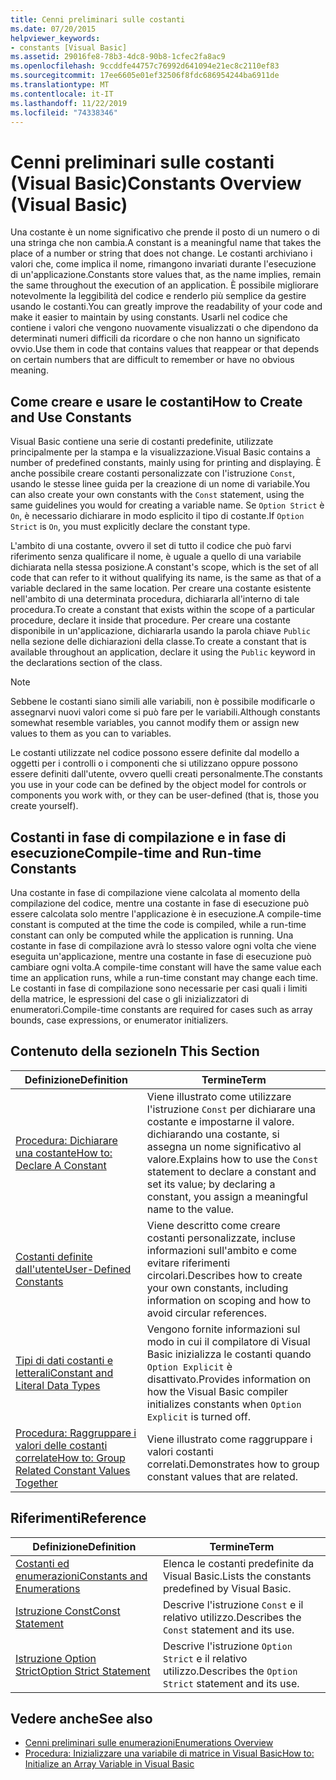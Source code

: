 ```yaml
---
title: Cenni preliminari sulle costanti
ms.date: 07/20/2015
helpviewer_keywords:
- constants [Visual Basic]
ms.assetid: 29016fe8-78b3-4dc8-90b8-1cfec2fa8ac9
ms.openlocfilehash: 9ccddfe44757c76992d641094e21ec8c2110ef83
ms.sourcegitcommit: 17ee6605e01ef32506f8fdc686954244ba6911de
ms.translationtype: MT
ms.contentlocale: it-IT
ms.lasthandoff: 11/22/2019
ms.locfileid: "74338346"
---
```

# <a name="constants-overview-visual-basic"></a><span data-ttu-id="72e17-102">Cenni preliminari sulle costanti (Visual Basic)</span><span class="sxs-lookup"><span data-stu-id="72e17-102">Constants Overview (Visual Basic)</span></span>
<span data-ttu-id="72e17-103">Una costante è un nome significativo che prende il posto di un numero o di una stringa che non cambia.</span><span class="sxs-lookup"><span data-stu-id="72e17-103">A constant is a meaningful name that takes the place of a number or string that does not change.</span></span> <span data-ttu-id="72e17-104">Le costanti archiviano i valori che, come implica il nome, rimangono invariati durante l'esecuzione di un'applicazione.</span><span class="sxs-lookup"><span data-stu-id="72e17-104">Constants store values that, as the name implies, remain the same throughout the execution of an application.</span></span> <span data-ttu-id="72e17-105">È possibile migliorare notevolmente la leggibilità del codice e renderlo più semplice da gestire usando le costanti.</span><span class="sxs-lookup"><span data-stu-id="72e17-105">You can greatly improve the readability of your code and make it easier to maintain by using constants.</span></span> <span data-ttu-id="72e17-106">Usarli nel codice che contiene i valori che vengono nuovamente visualizzati o che dipendono da determinati numeri difficili da ricordare o che non hanno un significato ovvio.</span><span class="sxs-lookup"><span data-stu-id="72e17-106">Use them in code that contains values that reappear or that depends on certain numbers that are difficult to remember or have no obvious meaning.</span></span>  
  
## <a name="how-to-create-and-use-constants"></a><span data-ttu-id="72e17-107">Come creare e usare le costanti</span><span class="sxs-lookup"><span data-stu-id="72e17-107">How to Create and Use Constants</span></span>  
 <span data-ttu-id="72e17-108">Visual Basic contiene una serie di costanti predefinite, utilizzate principalmente per la stampa e la visualizzazione.</span><span class="sxs-lookup"><span data-stu-id="72e17-108">Visual Basic contains a number of predefined constants, mainly using for printing and displaying.</span></span> <span data-ttu-id="72e17-109">È anche possibile creare costanti personalizzate con l'istruzione `Const`, usando le stesse linee guida per la creazione di un nome di variabile.</span><span class="sxs-lookup"><span data-stu-id="72e17-109">You can also create your own constants with the `Const` statement, using the same guidelines you would for creating a variable name.</span></span> <span data-ttu-id="72e17-110">Se `Option Strict` è `On`, è necessario dichiarare in modo esplicito il tipo di costante.</span><span class="sxs-lookup"><span data-stu-id="72e17-110">If `Option Strict` is `On`, you must explicitly declare the constant type.</span></span>  
  
 <span data-ttu-id="72e17-111">L'ambito di una costante, ovvero il set di tutto il codice che può farvi riferimento senza qualificare il nome, è uguale a quello di una variabile dichiarata nella stessa posizione.</span><span class="sxs-lookup"><span data-stu-id="72e17-111">A constant's scope, which is the set of all code that can refer to it without qualifying its name, is the same as that of a variable declared in the same location.</span></span> <span data-ttu-id="72e17-112">Per creare una costante esistente nell'ambito di una determinata procedura, dichiararla all'interno di tale procedura.</span><span class="sxs-lookup"><span data-stu-id="72e17-112">To create a constant that exists within the scope of a particular procedure, declare it inside that procedure.</span></span> <span data-ttu-id="72e17-113">Per creare una costante disponibile in un'applicazione, dichiararla usando la parola chiave `Public` nella sezione delle dichiarazioni della classe.</span><span class="sxs-lookup"><span data-stu-id="72e17-113">To create a constant that is available throughout an application, declare it using the `Public` keyword in the declarations section of the class.</span></span>  
  
> [!NOTE]
> <span data-ttu-id="72e17-114">Sebbene le costanti siano simili alle variabili, non è possibile modificarle o assegnarvi nuovi valori come si può fare per le variabili.</span><span class="sxs-lookup"><span data-stu-id="72e17-114">Although constants somewhat resemble variables, you cannot modify them or assign new values to them as you can to variables.</span></span>  
  
 <span data-ttu-id="72e17-115">Le costanti utilizzate nel codice possono essere definite dal modello a oggetti per i controlli o i componenti che si utilizzano oppure possono essere definiti dall'utente, ovvero quelli creati personalmente.</span><span class="sxs-lookup"><span data-stu-id="72e17-115">The constants you use in your code can be defined by the object model for controls or components you work with, or they can be user-defined (that is, those you create yourself).</span></span>  
  
## <a name="compile-time-and-run-time-constants"></a><span data-ttu-id="72e17-116">Costanti in fase di compilazione e in fase di esecuzione</span><span class="sxs-lookup"><span data-stu-id="72e17-116">Compile-time and Run-time Constants</span></span>  
 <span data-ttu-id="72e17-117">Una costante in fase di compilazione viene calcolata al momento della compilazione del codice, mentre una costante in fase di esecuzione può essere calcolata solo mentre l'applicazione è in esecuzione.</span><span class="sxs-lookup"><span data-stu-id="72e17-117">A compile-time constant is computed at the time the code is compiled, while a run-time constant can only be computed while the application is running.</span></span> <span data-ttu-id="72e17-118">Una costante in fase di compilazione avrà lo stesso valore ogni volta che viene eseguita un'applicazione, mentre una costante in fase di esecuzione può cambiare ogni volta.</span><span class="sxs-lookup"><span data-stu-id="72e17-118">A compile-time constant will have the same value each time an application runs, while a run-time constant may change each time.</span></span> <span data-ttu-id="72e17-119">Le costanti in fase di compilazione sono necessarie per casi quali i limiti della matrice, le espressioni del case o gli inizializzatori di enumeratori.</span><span class="sxs-lookup"><span data-stu-id="72e17-119">Compile-time constants are required for cases such as array bounds, case expressions, or enumerator initializers.</span></span>  
  
## <a name="in-this-section"></a><span data-ttu-id="72e17-120">Contenuto della sezione</span><span class="sxs-lookup"><span data-stu-id="72e17-120">In This Section</span></span>  
  
|<span data-ttu-id="72e17-121">Definizione</span><span class="sxs-lookup"><span data-stu-id="72e17-121">Definition</span></span>|<span data-ttu-id="72e17-122">Termine</span><span class="sxs-lookup"><span data-stu-id="72e17-122">Term</span></span>|  
|---|---|  
|[<span data-ttu-id="72e17-123">Procedura: Dichiarare una costante</span><span class="sxs-lookup"><span data-stu-id="72e17-123">How to: Declare A Constant</span></span>](../../../../visual-basic/programming-guide/language-features/constants-enums/how-to-declare-a-constant.md)|<span data-ttu-id="72e17-124">Viene illustrato come utilizzare l'istruzione `Const` per dichiarare una costante e impostarne il valore. dichiarando una costante, si assegna un nome significativo al valore.</span><span class="sxs-lookup"><span data-stu-id="72e17-124">Explains how to use the `Const` statement to declare a constant and set its value; by declaring a constant, you assign a meaningful name to the value.</span></span>|  
|[<span data-ttu-id="72e17-125">Costanti definite dall'utente</span><span class="sxs-lookup"><span data-stu-id="72e17-125">User-Defined Constants</span></span>](../../../../visual-basic/programming-guide/language-features/constants-enums/user-defined-constants.md)|<span data-ttu-id="72e17-126">Viene descritto come creare costanti personalizzate, incluse informazioni sull'ambito e come evitare riferimenti circolari.</span><span class="sxs-lookup"><span data-stu-id="72e17-126">Describes how to create your own constants, including information on scoping and how to avoid circular references.</span></span>|  
|[<span data-ttu-id="72e17-127">Tipi di dati costanti e letterali</span><span class="sxs-lookup"><span data-stu-id="72e17-127">Constant and Literal Data Types</span></span>](../../../../visual-basic/programming-guide/language-features/constants-enums/constant-and-literal-data-types.md)|<span data-ttu-id="72e17-128">Vengono fornite informazioni sul modo in cui il compilatore di Visual Basic inizializza le costanti quando `Option Explicit` è disattivato.</span><span class="sxs-lookup"><span data-stu-id="72e17-128">Provides information on how the Visual Basic compiler initializes constants when `Option Explicit` is turned off.</span></span>|  
|[<span data-ttu-id="72e17-129">Procedura: Raggruppare i valori delle costanti correlate</span><span class="sxs-lookup"><span data-stu-id="72e17-129">How to: Group Related Constant Values Together</span></span>](../../../../visual-basic/programming-guide/language-features/constants-enums/how-to-group-related-constant-values-together.md)|<span data-ttu-id="72e17-130">Viene illustrato come raggruppare i valori costanti correlati.</span><span class="sxs-lookup"><span data-stu-id="72e17-130">Demonstrates how to group constant values that are related.</span></span>|  
  
## <a name="reference"></a><span data-ttu-id="72e17-131">Riferimenti</span><span class="sxs-lookup"><span data-stu-id="72e17-131">Reference</span></span>  
  
|<span data-ttu-id="72e17-132">Definizione</span><span class="sxs-lookup"><span data-stu-id="72e17-132">Definition</span></span>|<span data-ttu-id="72e17-133">Termine</span><span class="sxs-lookup"><span data-stu-id="72e17-133">Term</span></span>|  
|---|---|  
|[<span data-ttu-id="72e17-134">Costanti ed enumerazioni</span><span class="sxs-lookup"><span data-stu-id="72e17-134">Constants and Enumerations</span></span>](../../../../visual-basic/language-reference/constants-and-enumerations.md)|<span data-ttu-id="72e17-135">Elenca le costanti predefinite da Visual Basic.</span><span class="sxs-lookup"><span data-stu-id="72e17-135">Lists the constants predefined by Visual Basic.</span></span>|  
|[<span data-ttu-id="72e17-136">Istruzione Const</span><span class="sxs-lookup"><span data-stu-id="72e17-136">Const Statement</span></span>](../../../../visual-basic/language-reference/statements/const-statement.md)|<span data-ttu-id="72e17-137">Descrive l'istruzione `Const` e il relativo utilizzo.</span><span class="sxs-lookup"><span data-stu-id="72e17-137">Describes the `Const` statement and its use.</span></span>|  
|[<span data-ttu-id="72e17-138">Istruzione Option Strict</span><span class="sxs-lookup"><span data-stu-id="72e17-138">Option Strict Statement</span></span>](../../../../visual-basic/language-reference/statements/option-strict-statement.md)|<span data-ttu-id="72e17-139">Descrive l'istruzione `Option Strict` e il relativo utilizzo.</span><span class="sxs-lookup"><span data-stu-id="72e17-139">Describes the `Option Strict` statement and its use.</span></span>|  
  
## <a name="see-also"></a><span data-ttu-id="72e17-140">Vedere anche</span><span class="sxs-lookup"><span data-stu-id="72e17-140">See also</span></span>

- [<span data-ttu-id="72e17-141">Cenni preliminari sulle enumerazioni</span><span class="sxs-lookup"><span data-stu-id="72e17-141">Enumerations Overview</span></span>](../../../../visual-basic/programming-guide/language-features/constants-enums/enumerations-overview.md)
- [<span data-ttu-id="72e17-142">Procedura: Inizializzare una variabile di matrice in Visual Basic</span><span class="sxs-lookup"><span data-stu-id="72e17-142">How to: Initialize an Array Variable in Visual Basic</span></span>](../../../../visual-basic/programming-guide/language-features/arrays/how-to-initialize-an-array-variable.md)
